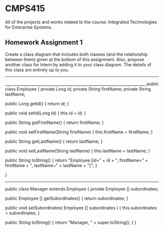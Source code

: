 # CMPS415
All of the projects and works related to the course: Integrated Technologies for Enterprise Systems.

## Homework Assignment 1
Create a class diagram that includes both classes (and the relationship between them) given at the bottom of this assignment. Also, propose another class for Intern by adding it  to your class diagram. The details of this class are entirely up to you.

<hr/>
________________________________________________________________________
public class Employee
{
   private Long id;
   private String firstName;
   private String lastName;

   public Long getId() {
     return id;
   }


   public void setId(Long id) {
     this.id = id;
   }

   public String getFirstName() {
     return firstName;
   }

   public void setFirstName(String firstName) {
     this.firstName = firstName;
   }

   public String getLastName() {
     return lastName;
   }

   public void setLastName(String lastName) {
     this.lastName = lastName;
   }

   public String toString() {
     return "Employee [id=" + id + ", firstName=" + firstName + ",
     lastName=" + lastName + "]";
   }

}

________________________________________________________________________


public class Manager extends Employee
{
   private Employee [] subordinates;

   public Employee [] getSubordinates() {
     return subordinates;
   }

   public void setSubordinates( Employee [] subordinates ) {
     this.subordinates = subordinates;
   }

   public String toString() {
     return "Manager, " + super.toString();
   }
}
